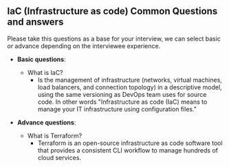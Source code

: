 ## IaC (Infrastructure as code) Common Questions and answers

Please take this questions as a base for your interview, we can select basic or advance depending on the interviewee experience.

- **Basic questions**:
    - What is IaC?
        + Is the management of infrastructure (networks, virtual machines, load balancers, and connection topology) in a descriptive model, using the same versioning as DevOps team uses for source code. In other words "Infrastructure as code (IaC) means to manage your IT infrastructure using configuration files."

- **Advance questions**:
    - What is Terraform?
        + Terraform is an open-source infrastructure as code software tool that provides a consistent CLI workflow to manage hundreds of cloud services.
